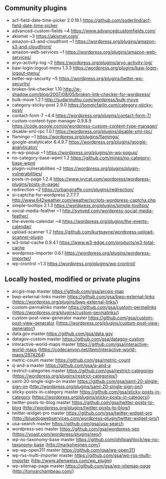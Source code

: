 ## Community plugins

* acf-field-date-time-picker   2.0.18.1 https://github.com/soderlind/acf-field-date-time-picker
* advanced-custom-fields       ~4       https://www.advancedcustomfields.com/
* akismet                      ~3       https://akismet.com/
* amazon-s3-and-cloudfront     ~1       https://wordpress.org/plugins/amazon-s3-and-cloudfront/
* amazon-web-services          ~1       https://wordpress.org/plugins/amazon-web-services/
* aryo-activity-log            ~2       https://wordpress.org/plugins/aryo-activity-log/
* baw-login-logout-menu        1.3.3    https://wordpress.org/plugins/baw-login-logout-menu/
* better-wp-security           ~5       https://wordpress.org/plugins/better-wp-security/
* broken-link-checker          1.10     http://w-shadow.com/blog/2007/08/05/broken-link-checker-for-wordpress/
* bulk-move                    1.2.1    http://sudarmuthu.com/wordpress/bulk-move
* category-sticky-post         2.9.0    https://tommcfarlin.com/category-sticky-post/
* contact-form-7               ~4.4     https://wordpress.org/plugins/contact-form-7/
* custom-content-type-manager  0.9.8.9  https://code.google.com/p/wordpress-custom-content-type-manager/
* disable-xml-rpc              1.0.1    https://wordpress.org/plugins/disable-xml-rpc/
* flamingo                     ~1       https://wordpress.org/plugins/flamingo/
* google-analyticator          6.4.9.7  https://wordpress.org/plugins/google-analyticator/
* m-wp-popup                   ~1       https://wordpress.org/plugins/m-wp-popup/
* no-category-base-wpml        1.2      https://github.com/mines/no-category-base-wpml
* plugin-vulnerabilities       ~2       https://wordpress.org/plugins/plugin-vulnerabilities/
* posts-in-page                1.2.4    https://www.ivycat.com/wordpress/wordpress-plugins/posts-in-page/
* redirection                  ~2       https://urbangiraffe.com/plugins/redirection/
* si-captcha-for-wordpress     2.7.7.7  http://www.642weather.com/weather/scripts-wordpress-captcha.php
* simple-tooltips              2.1.3    https://wordpress.org/plugins/simple-tooltips/
* social-media-feather         ~1       http://synved.com/wordpress-social-media-feather/
* the-events-calendar          ~4       https://wordpress.org/plugins/the-events-calendar/
* upload-scanner               1.2      https://github.com/kurtpayne/wordpress-upload-scanner-plugin
* w3-total-cache               0.9.4.1  https://www.w3-edge.com/products/w3-total-cache
* wordpress-importer           0.6.1    https://wordpress.org/plugins/wordpress-importer/
* wp-crontrol                  ~1.3     https://wordpress.org/plugins/wp-crontrol/


## Locally hosted, modified or private plugins

* arcgis-map                   master   https://github.com/gsa/arcgis-map
* bwp-external-links           master   https://github.com/gsa/bwp-external-links (https://wordpress.org/plugins/bwp-external-links/)
* custom-permalinks            master   https://github.com/gsa/custom-permalinks (https://wordpress.org/plugins/custom-permalinks/)
* custom-post-view-generator   master   https://github.com/gsa/custom-post-view-generator (https://wordpress.org/plugins/custom-post-view-generator/)
* data.gov                     master   https://github.com/gsa/data.gov
* datagov-custom               master   https://github.com/gsa/datagov-custom
* interactive-world-maps       master   https://github.com/gsa/interactive-world-maps (https://codecanyon.net/item/interactive-world-maps/2874264)
* metric-count                 master   https://github.com/gsa/metric-count
* q-and-a                      master   https://github.com/gsa/q-and-a
* restrict-categories          master   https://github.com/gsa/restrict-categories (https://wordpress.org/plugins/restrict-categories/)
* saml-20-single-sign-on       master   https://github.com/gsa/saml-20-single-sign-on (http://wordpress.org/plugins/saml-20-single-sign-on/)
* sticky-posts-in-category     master   https://github.com/gsa/sticky-posts-in-category (https://wordpress.org/plugins/sticky-posts-in-category/)
* twitter-posts-to-blog        master   https://github.com/gsa/twitter-posts-to-blog (http://wordpress.org/plugins/twitter-posts-to-blog/)
* twitter-widget-pro           master   https://github.com/gsa/twitter-widget-pro (http://bluedogwebservices.com/wordpress-plugin/twitter-widget-pro/)
* usa-search                   master   https://github.com/gsa/usa-search
* wordpress-seo                master   https://github.com/gsa/wordpress-seo (https://yoast.com/wordpress/plugins/seo/)
* wp-no-taxonomy-base          master   https://github.com/philipashlock/wp-no-taxonomy-base (http://markoheijnen.com/)
* wp-wp-open311                master   https://github.com/gsa/wp-open311
* wp-rss-multi-importer        master   https://github.com/gsa/wp-rss-multi-importer (http://www.allenweiss.com/wp_plugin)
* wp-sitemap-page              master   https://github.com/gsa/wp-sitemap-page (http://tonyarchambeau.com/)